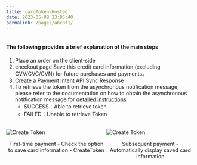 ```yaml
---
title: cardToken-Hosted
date: 2023-05-08 23:05:40
permalink: /pages/abc0f1/
---
```



<div ><img :src="$withBase('/v4/tokenization/bindCard-Hosted.png')"></div>
<el-card style="background: none;color: var(--textColor);border-color: var(--borderColor)">
<div slot="header">
<h4>The following provides a brief explanation of the main steps</h4>
</div>
<ol>
<li>Place an order on the client-side</li>
<li>checkout page <el-tag>Save this credit card information (excluding CVV/CVC/CVN) for future purchases and payments</el-tag>。</li>
<li><a href="/pages/44dba3/" target="_blank">Create a Payment Intent</a> API Sync Response</li>
<li>
 To retrieve the token from the asynchronous notification message, please refer to the documentation on how to obtain the asynchronous notification message for <a href="/pages/d0ddb3/" target="_blank" >detailed instructions</a>
<ul>
<li>SUCCESS：Able to retrieve token</li>
<li>FAILED：Unable to retrieve Token</li>
</ul>
</li>
</ol>

</el-card>



<br/>
<div style="display: flex;justify-content: space-between">
<div style="max-width: 400px;border: 1px solid var(--borderColor)">
    <img :src="$withBase('/sdk/quickPayment/createToken.png')" alt="Create Token">
    <p style="text-align: center;font-size: 14px"> First-time payment - Check the option to save card information - CreateToken</p>
</div>
<div style="max-width: 400px;border: 1px solid var(--borderColor)">
    <img :src="$withBase('/sdk/quickPayment/cardList.png')" alt="Create Token">
    <p style="text-align: center;font-size: 14px">Subsequent payment - Automatically display saved card information</p>
</div>
</div>
